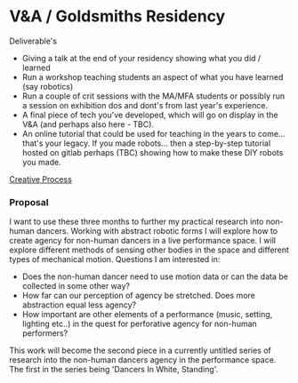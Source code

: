 
# V&A / Goldsmiths Residency

Deliverable's
 * Giving a talk at the end of your residency showing what you did / learned
 * Run a workshop teaching students an aspect of what you have learned (say robotics)
 * Run a couple of crit sessions with the MA/MFA students or possibly run a session on exhibition dos and dont's from last year's experience.
 * A final piece of tech you've developed, which will go on display in the V&A (and perhaps also here - TBC).
 * An online tutorial that could be used for teaching in the years to come... that's your legacy. If you made robots...  then a step-by-step tutorial hosted on gitlab perhaps (TBC) showing how to make these DIY robots you made.

[Creative Process](creativeProcess.md)


### Proposal

I want to use these three months to further my practical research into non-human dancers. Working with abstract robotic forms I will explore how to create agency for non-human dancers in a live performance space. I will explore different methods of sensing other bodies in the space and different types of mechanical motion. Questions I am interested in:

* Does the non-human dancer need to use motion data or can the data be collected in some other way?
* How far can our perception of agency be stretched. Does more abstraction equal less agency?
* How important are other elements of a performance (music, setting, lighting etc..) in the quest for perforative agency for non-human performers?

This work will become the second piece in a currently untitled series of research into the non-human dancers agency in the performance space. The first in the series being 'Dancers In White, Standing'.
